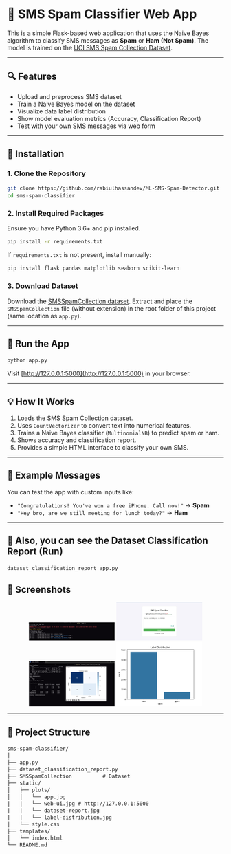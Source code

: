 # 📱 SMS Spam Classifier Web App

This is a simple Flask-based web application that uses the Naive Bayes algorithm to classify SMS messages as **Spam** or **Ham (Not Spam)**. The model is trained on the [UCI SMS Spam Collection Dataset](https://archive.ics.uci.edu/ml/datasets/SMS+Spam+Collection).

---

## 🔍 Features

- Upload and preprocess SMS dataset
- Train a Naive Bayes model on the dataset
- Visualize data label distribution
- Show model evaluation metrics (Accuracy, Classification Report)
- Test with your own SMS messages via web form

---

## 🚀 Installation

### 1. Clone the Repository

```bash
git clone https://github.com/rabiulhassandev/ML-SMS-Spam-Detector.git
cd sms-spam-classifier
```

### 2. Install Required Packages

Ensure you have Python 3.6+ and pip installed.

```bash
pip install -r requirements.txt
```

If `requirements.txt` is not present, install manually:

```bash
pip install flask pandas matplotlib seaborn scikit-learn
```

### 3. Download Dataset

Download the [SMSSpamCollection dataset](https://archive.ics.uci.edu/ml/machine-learning-databases/00228/smsspamcollection.zip). Extract and place the `SMSSpamCollection` file (without extension) in the root folder of this project (same location as `app.py`).

---

## 🧠 Run the App

```bash
python app.py
```

Visit [http://127.0.0.1:5000](http://127.0.0.1:5000) in your browser.

---

## 💡 How It Works

1. Loads the SMS Spam Collection dataset.
2. Uses `CountVectorizer` to convert text into numerical features.
3. Trains a Naive Bayes classifier (`MultinomialNB`) to predict spam or ham.
4. Shows accuracy and classification report.
5. Provides a simple HTML interface to classify your own SMS.

---

## 🧪 Example Messages

You can test the app with custom inputs like:

- `"Congratulations! You've won a free iPhone. Call now!"` → **Spam**
- `"Hey bro, are we still meeting for lunch today?"` → **Ham**

---

## 🧠 Also, you can see the Dataset Classification Report (Run)

```bash
dataset_classification_report app.py
```

## 📸 Screenshots

<p align="center">
  <img src="static/plots/app.jpg" alt="App Screenshot" width="200"/>
  <img src="static/plots/web-ui.jpg" alt="Web UI Screenshot" width="200"/>
  <img src="static/plots/dataset-report.jpg" alt="Dataset Report Screenshot" width="200"/>
  <img src="static/plots/label-distribution.png" alt="Label Distribution Screenshot" width="200"/>
</p>

---

## 📂 Project Structure

```
sms-spam-classifier/
│
├── app.py
├── dataset_classification_report.py
├── SMSSpamCollection          # Dataset 
├── static/
│   ├── plots/
│   │   └── app.jpg
|   |   └── web-ui.jpg # http://127.0.0.1:5000
|   |   └── dataset-report.jpg
|   |   └── label-distribution.jpg
│   └── style.css
├── templates/
│   └── index.html
└── README.md
```
